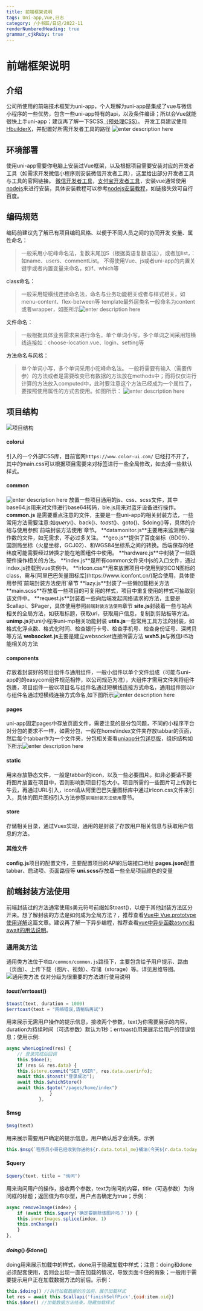```yaml
---
title: 前端框架说明
tags: Uni-app,Vue,日志
category: /小书匠/日记/2022-11
renderNumberedHeading: true
grammar_cjkRuby: true
---
```

# 前端框架说明
## 介绍
公司所使用的前端技术框架为uni-app，个人理解为uni-app是集成了vue与微信小程序的一些优势，包含一些uni-app特有的api，以及条件编译；所以会Vue就能很快上手uni-app；建议再了解一下SCSS[（预处理CSS）](https://blog.csdn.net/weixin_67745264/article/details/125141904)。
开发工具建议使用[HbuilderX](https://www.dcloud.io/)，并配置好所需开发者工具的路径
![enter description here](./images/1667961087545.png)
## 环境部署
使用uni-app需要你电脑上安装过Vue框架，以及根据项目需要安装对应的开发者工具（如需求开发微信小程序则安装微信开发者工具），这里给出部分开发者工具与工具的官网链接。
[微信开发者工具](https://developers.weixin.qq.com/miniprogram/dev/devtools/download.html)，[支付宝开发者工具](https://render.alipay.com/p/f/fd-jwq8nu2a/pages/home/index.html)，安装vue通常使用[nodejs](http://nodejs.cn/download/)来进行安装，具体安装教程可以参考[nodejs安装教程](https://blog.csdn.net/momohhhhh/article/details/126319350)，如链接失效可自行百度。
## 编码规范
编码前建议先了解已有项目编码风格、以便于不同人员之间的协同开发
变量、属性命名：
> 一般采用小驼峰命名法，复数末尾加S（根据英语复数语法），或者加list，：如name、users、commentList。
> 不得使用Vue、js或者uni-app的内置关键字或者内置变量来命名，如if、which等

class命名：

> 一般采用短横线连接命名法，命名与业务功能相关或者与样式相关，如menu-content、flex-between等
> template最外层类名一般命名为content或者wrapper，如图所示![enter description here](./images/1667959724747.png)
 
 文件命名：
> 一般根据具体业务需求来进行命名，单个单词小写，多个单词之间采用短横线连接如：choose-location.vue、login、setting等

方法命名与风格：

> 单个单词小写，多个单词采用小驼峰命名法。
> 一般将需要有输入（需要传参）的方法或者是需要改变已有数据的方法放在methods中；而将仅仅进行计算的方法放入computed中，此时要注意这个方法已经成为一个属性了，要按照使用属性的方式去使用。如图所示：
> ![enter description here](./images/1667960743553.png)

## 项目结构
![项目结构](./images/1667961230849.png)
#### **colorui**
引入的一个外部CSS库，目前官网`https://www.color-ui.com/` 已经打不开了，其中的main.css可以根据项目需要来对标签进行一些全局修改，如去掉一些默认样式。
#### **common**
![enter description here](./images/1667961888133.png)
放置一些项目通用的js、css、scss文件，其中base64.js用来对文件进行base64转码，ble.js用来对蓝牙设备进行操作。
**common.js** 是需要重点注意的文件，主要是一些uni-app的相关封装方法，一些常用方法需要注意:如$query()、$back()、$toast()、$goto()、$doing()等，具体的介绍与使用参照`前端封装方法使用`章节。
**datamonitor.js**主要用来监测用户操作数的文件，如无需求，不必过多关注。
**geo.js**提供了百度坐标（BD09）、国测局坐标（火星坐标，GCJ02）、和WGS84坐标系之间的转换。后端保存的经纬度可能需要经过转换才能在地图组件中使用。
**hardware.js**中封装了一些跟硬件操作相关的方法。
**index.js**是所有common文件夹中js的入口文件，通过index.js挂载到vue实例中。
**irIcon.css**用来放置项目中使用到的ICON图标的class，需与[阿里巴巴矢量图标库](https://www.iconfont.cn/)配合使用，具体使用参照`前端封装方法使用`章节
**lazy.js**封装了一些懒加载相关方法
**main.scss**存放着一些项目的可复用的样式，项目中重复使用的样式可抽取到该文件中。
**request.js**封装着一些向后端发起网络请求的方法，主要是$callapi、$Pager，具体使用参照`前端封装方法使用`章节
**site.js**封装着一些与站点相关的全局方法，如获取标题，获取url，获取用户信息，复制到剪贴板等方法。
**unimp.js**对uni小程序uni-mp相关功能封装
**utils.js**一些常用工具方法的封装，如格式化浮点数、格式化时间、检查银行卡号、检查手机号、检查身份证号、深拷贝等方法
**websocket.js**主要是建立websocket连接所需方法
**wxh5.js**与微信H5功能相关的方法
#### components
存放着封装好的项目组件与通用组件，一般小组件以单个文件组成（可能与uni-app的的easycom组件规范相悖，以公司规范为准），大组件才需用文件夹将组件包裹，项目组件一般以项目名与组件名通过短横线连接方式命名，通用组件则以ir与组件名通过短横线连接方式命名,如下图所示![enter description here](./images/1667964597874.png)
#### pages
uni-app固定pages中存放页面文件，需要注意的是分包问题，不同的小程序平台对分包的要求不一样，如需分包，一般在home\index文件夹存放tabbar的页面，然后每个tabbar作为一个文件夹，分包相关查看[uniapp分包详尽版](https://zhuanlan.zhihu.com/p/426186756)，组织结构如下所示![enter description here](./images/1667964953766.png)
#### static
用来存放静态文件，一般是tabbar的icon，以及一些必要图片。如非必要请不要将图片放置在项目中，否则影响到项目打包大小。项目所需的一些图片可上传到七牛云，再通过URL引入，icon请从阿里巴巴矢量图标库中通过irIcon.css文件来引入，具体的图片图标引入方法参照`前端封装方法使用`章节。

#### store
存储相关目录，通过Vuex实现，通用的是封装了存放用户相关信息与获取用户信息的方法。
#### 其他文件
**config.js**项目的配置文件，主要配置项目的API的后端接口地址
**pages.json**配置tabbar、启动项、页面路径等
**uni.scss**存放着一些全局项目颜色的变量

## 前端封装方法使用
前端封装过的方法通常使用`$`美元符号前缀如$toast()，以便于其他封装方法区分开来。想了解封装的方法是如何成为全局方法？，推荐查看[Vue中 Vue.prototype使用详解](https://www.jb51.net/article/216703.htm)这篇文章。建议再了解一下异步编程，推荐查看[vue中异步函数async和await的用法说明](https://www.jb51.net/article/243485.htm)。
### 通用类方法
通用类方法位于`项目/common/common.js`路径下，主要包含给予用户提示、路由（页面）、上传下载（图片、视频）、存储（storage）等。详见思维导图。![通用类方法](./images/commonjs.png)
 仅对分级为很重要的方法进行使用说明
#### $toast/$errtoast()
``` js
$toast(text, duration = 1000)
$errtoast(text = "网络错误,请稍后再试")
```
用来展示无需用户操作的提示信息，接收两个参数，text为你需要展示的内容，duration为持续时间（可选参数）默认为1秒；errtoast()用来展示给用户的错误信息；使用示例:

``` javascript
async whenLogined(res) {
	// 登录完成后回调
	this.$done();
	if (res && res.data) {
	this.$store.commit("SET_USER", res.data.userinfo);
	await this.$toast("登录成功");
	await this.$whichStore()
	await this.$goto("/pages/home/index")
				}
			},
```
#### $msg

```js 
$msg(text)
```

用来展示需要用户确定的提示信息，用户确认后才会消失。示例

``` js
this.$msg(`程序员小哥已经收到你送的${r.data.total_me}桶油(今天${r.data.today_me}桶)，小伙伴合计送了${r.data.total}桶油(今天${r.data.today}桶)`)
```

#### $query

``` js
$query(text, title = "询问")
```
用来询问用户的操作，接收两个参数，text为询问的内容，title（可选参数）为询问框的标题；返回值为布尔型，用户点击确定为true；示例：

``` js
async removeImage(index) {
	if (await this.$query('确定要删除该图片吗？')) {
	this.innerImages.splice(index, 1)
	this.onChange()
	}
},
```
#### $doing()与$done()
doing用来展示加载中的样式，done用于隐藏加载中样式；注意：doing和done必须配套使用，否则会出现一直在加载的情况，导致页面卡住的假象；一般用于需要提示用户正在加载数据方法的前后。示例：

``` js
this.$doing() //执行加载数据的方法前，展示加载样式
let res = await this.$callapi('finishSelfPick',{oid:item.oid})
this.$done() //加载数据方法结束，隐藏加载样式
```

